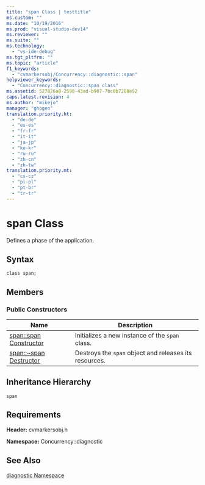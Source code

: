```yaml
---
title: "span Class | testtitle"
ms.custom: ""
ms.date: "10/19/2016"
ms.prod: "visual-studio-dev14"
ms.reviewer: ""
ms.suite: ""
ms.technology: 
  - "vs-ide-debug"
ms.tgt_pltfrm: ""
ms.topic: "article"
f1_keywords: 
  - "cvmarkersobj/Concurrency::diagnostic::span"
helpviewer_keywords: 
  - "Concurrency::diagnostic::span class"
ms.assetid: 527826a8-2590-43ad-b907-7bc0b7288e92
caps.latest.revision: 4
ms.author: "mikejo"
manager: "ghogen"
translation.priority.ht: 
  - "de-de"
  - "es-es"
  - "fr-fr"
  - "it-it"
  - "ja-jp"
  - "ko-kr"
  - "ru-ru"
  - "zh-cn"
  - "zh-tw"
translation.priority.mt: 
  - "cs-cz"
  - "pl-pl"
  - "pt-br"
  - "tr-tr"
---
```

# span Class
Defines a phase of the application.  
  
## Syntax  
  
```  
class span;  
```  
  
## Members  
  
### Public Constructors  
  
|Name|Description|  
|----------|-----------------|  
|[span::span Constructor](../profiling/span--span-constructor.md)|Initializes a new instance of the `span` class.|  
|[span::~span Destructor](../profiling/span--~span-destructor.md)|Destroys the `span` object and releases its resources.|  
  
## Inheritance Hierarchy  
 `span`  
  
## Requirements  
 **Header:** cvmarkersobj.h  
  
 **Namespace:** Concurrency::diagnostic  
  
## See Also  
 [diagnostic Namespace](../profiling/diagnostic-namespace.md)